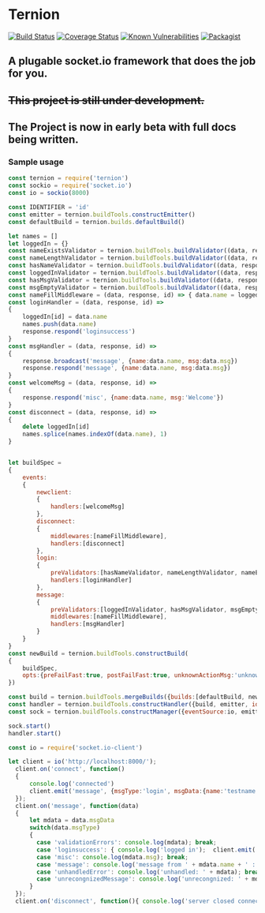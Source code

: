 # Ternion

[![Build Status](https://travis-ci.org/michael-kamel/ternion.svg?branch=master)](https://travis-ci.org/michael-kamel/ternion)
[![Coverage Status](https://coveralls.io/repos/github/michael-kamel/ternion/badge.svg?branch=master)](https://coveralls.io/github/michael-kamel/ternion?branch=master)
[![Known Vulnerabilities](https://snyk.io/test/github/michael-kamel/ternion/badge.svg)](https://snyk.io/test/github/michael-kamel/ternion)
[![Packagist](https://img.shields.io/packagist/l/doctrine/orm.svg)](https://img.shields.io/packagist/l/doctrine/orm.svg)

## A plugable socket.io framework that does the job for you.
## ~~This project is still under development.~~
## The Project is now in early beta with full docs being written.

### Sample usage
``` javascript
const ternion = require('ternion')
const sockio = require('socket.io')
const io = sockio(8000)

const IDENTIFIER = 'id'
const emitter = ternion.buildTools.constructEmitter()
const defaultBuild = ternion.builds.defaultBuild()

let names = []
let loggedIn = {}
const nameExistsValidator = ternion.buildTools.buildValidator((data, response, id) => names.indexOf(data.name) === -1, 'Name exists')
const nameLengthValidator = ternion.buildTools.buildValidator((data, response, id) => data.name.length > 2, 'Name must be of length 3 atleast')
const hasNameValidator = ternion.buildTools.buildValidator((data, response, id) => !!data.name, 'No Name provided')
const loggedInValidator = ternion.buildTools.buildValidator((data, response, id) => !!loggedIn[id], 'Not logged in')
const hasMsgValidator = ternion.buildTools.buildValidator((data, response, id) => !!data.msg, 'No message provided')
const msgEmptyValidator = ternion.buildTools.buildValidator((data, response, id) => data.msg.length > 2, 'Message must be of length 3 at least')
const nameFillMiddleware = (data, response, id) => { data.name = loggedIn[id] }
const loginHandler = (data, response, id) => 
{
    loggedIn[id] = data.name
    names.push(data.name)
    response.respond('loginsuccess')
}
const msgHandler = (data, response, id) =>
{
    response.broadcast('message', {name:data.name, msg:data.msg})
    response.respond('message', {name:data.name, msg:data.msg})
}
const welcomeMsg = (data, response, id) => 
{ 
    response.respond('misc', {name:data.name, msg:'Welcome'}) 
}
const disconnect = (data, response, id) =>
{
    delete loggedIn[id]
    names.splice(names.indexOf(data.name), 1)
}


let buildSpec = 
{
    events:
    {
        newclient:
        {
            handlers:[welcomeMsg]
        },
        disconnect:
        {
            middlewares:[nameFillMiddleware],
            handlers:[disconnect]
        },
        login:
        {
            preValidators:[hasNameValidator, nameLengthValidator, nameExistsValidator],
            handlers:[loginHandler]
        },
        message:
        {
            preValidators:[loggedInValidator, hasMsgValidator, msgEmptyValidator],
            middlewares:[nameFillMiddleware],
            handlers:[msgHandler]
        }
    }
}
const newBuild = ternion.buildTools.constructBuild(
{
    buildSpec,
    opts:{preFailFast:true, postFailFast:true, unknownActionMsg:'unknown', ignoreUnregisteredEvents:false}
})

const build = ternion.buildTools.mergeBuilds({builds:[defaultBuild, newBuild]})
const handler = ternion.buildTools.constructHandler({build, emitter, identifier:IDENTIFIER})
const sock = ternion.buildTools.constructManager({eventSource:io, emitter, identifier:IDENTIFIER})

sock.start()
handler.start()
```
``` javascript
const io = require('socket.io-client')

let client = io('http://localhost:8000/');
  client.on('connect', function()
  {
      console.log('connected')
      client.emit('message', {msgType:'login', msgData:{name:'testname'}})
  });
  client.on('message', function(data)
  {
      let mdata = data.msgData
      switch(data.msgType)
      {
        case 'validationErrors': console.log(mdata); break;
        case 'loginsuccess': { console.log('logged in');  client.emit('message', {msgType:'message', msgData:{msg:'some random msg'}}); break; }
        case 'misc': console.log(mdata.msg); break;
        case 'message': console.log('message from ' + mdata.name + ' : ' + mdata.msg); break;
        case 'unhandledError': console.log('unhandled: ' + mdata); break;
        case 'unrecongnizedMessage': console.log('unrecongnized: ' + mdata); break;
      }
  });
  client.on('disconnect', function(){ console.log('server closed connection')});

```



